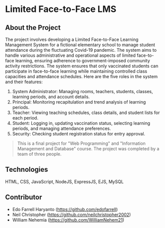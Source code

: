 # Limited Face-to-Face LMS

## About the Project
The project involves developing a Limited Face-to-Face Learning Management System for a fictional elementary school to manage student attendance during the fluctuating Covid-19 pandemic.
The system aims to handle various administrative and operational aspects of limited face-to-face learning, ensuring adherence to government-imposed community activity restrictions.
The system ensures that only vaccinated students can participate in face-to-face learning while maintaining controlled class capacities and attendance schedules.
Here are the five roles in the system and their features:

1. System Administrator: Managing rooms, teachers, students, classes, learning periods, and account details.
2. Principal: Monitoring recapitulation and trend analysis of learning periods.
3. Teacher: Viewing teaching schedules, class details, and student lists for each period.
4. Student: Logging in, updating vaccination status, selecting learning periods, and managing attendance preferences.
5. Security: Checking student registration status for entry approval.

> This is a final project for "Web Programming" and "Information Management and Database" course. The project was completed by a team of three people.

## Technologies
HTML, CSS, JavaScript, NodeJS, ExpressJS, EJS, MySQL

## Contributor
- Edo Farrell Haryanto (https://github.com/edofarrell)
- Neil Christopher (https://github.com/neilchristopher2002)
- William Nehemia (https://github.com/WilliamNehem21)
